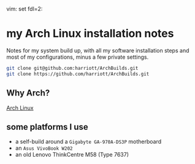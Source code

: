 
vim: set fdl=2:

# my Arch Linux installation notes
Notes for my system build up, with all my software installation steps and most of my configurations, minus a few private settings.

```bash
git clone git@github.com:harriott/ArchBuilds.git
git clone https://github.com/harriott/ArchBuilds.git
```

## Why Arch?
[Arch Linux](https://harriott.github.io/2023/02/11/Arch_Linux.html)

## some platforms I use
- a self-build around a `Gigabyte GA-970A-DS3P` motherboard
- an `Asus VivoBook W202`
- an old Lenovo ThinkCentre M58 (Type 7637)

